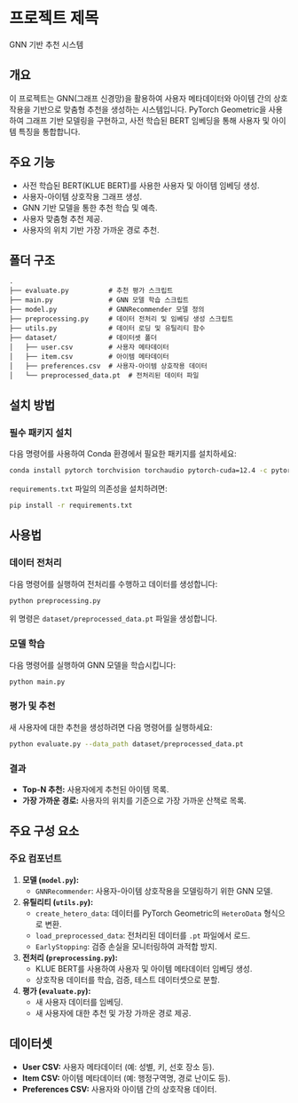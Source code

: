 
# 프로젝트 제목
GNN 기반 추천 시스템

## 개요
이 프로젝트는 GNN(그래프 신경망)을 활용하여 사용자 메타데이터와 아이템 간의 상호작용을 기반으로 맞춤형 추천을 생성하는 시스템입니다. PyTorch Geometric을 사용하여 그래프 기반 모델링을 구현하고, 사전 학습된 BERT 임베딩을 통해 사용자 및 아이템 특징을 통합합니다.

## 주요 기능
- 사전 학습된 BERT(KLUE BERT)를 사용한 사용자 및 아이템 임베딩 생성.
- 사용자-아이템 상호작용 그래프 생성.
- GNN 기반 모델을 통한 추천 학습 및 예측.
- 사용자 맞춤형 추천 제공.
- 사용자의 위치 기반 가장 가까운 경로 추천.

## 폴더 구조
```
.
├── evaluate.py          # 추천 평가 스크립트
├── main.py              # GNN 모델 학습 스크립트
├── model.py             # GNNRecommender 모델 정의
├── preprocessing.py     # 데이터 전처리 및 임베딩 생성 스크립트
├── utils.py             # 데이터 로딩 및 유틸리티 함수
├── dataset/             # 데이터셋 폴더
│   ├── user.csv         # 사용자 메타데이터
│   ├── item.csv         # 아이템 메타데이터
│   ├── preferences.csv  # 사용자-아이템 상호작용 데이터
│   └── preprocessed_data.pt  # 전처리된 데이터 파일
```

## 설치 방법

### 필수 패키지 설치
다음 명령어를 사용하여 Conda 환경에서 필요한 패키지를 설치하세요:
```bash
conda install pytorch torchvision torchaudio pytorch-cuda=12.4 -c pytorch -c nvidia
```

`requirements.txt` 파일의 의존성을 설치하려면:
```bash
pip install -r requirements.txt
```

## 사용법

### 데이터 전처리
다음 명령어를 실행하여 전처리를 수행하고 데이터를 생성합니다:
```bash
python preprocessing.py
```
위 명령은 `dataset/preprocessed_data.pt` 파일을 생성합니다.

### 모델 학습
다음 명령어를 실행하여 GNN 모델을 학습시킵니다:
```bash
python main.py
```

### 평가 및 추천
새 사용자에 대한 추천을 생성하려면 다음 명령어를 실행하세요:
```bash
python evaluate.py --data_path dataset/preprocessed_data.pt                    --model_path best_model.pth                    --item_csv dataset/item.csv                    --user_csv dataset/new_user.csv
```

### 결과
- **Top-N 추천:** 사용자에게 추천된 아이템 목록.
- **가장 가까운 경로:** 사용자의 위치를 기준으로 가장 가까운 산책로 목록.

## 주요 구성 요소

### 주요 컴포넌트
1. **모델 (`model.py`):**
   - `GNNRecommender`: 사용자-아이템 상호작용을 모델링하기 위한 GNN 모델.
2. **유틸리티 (`utils.py`):**
   - `create_hetero_data`: 데이터를 PyTorch Geometric의 `HeteroData` 형식으로 변환.
   - `load_preprocessed_data`: 전처리된 데이터를 `.pt` 파일에서 로드.
   - `EarlyStopping`: 검증 손실을 모니터링하여 과적합 방지.
3. **전처리 (`preprocessing.py`):**
   - KLUE BERT를 사용하여 사용자 및 아이템 메타데이터 임베딩 생성.
   - 상호작용 데이터를 학습, 검증, 테스트 데이터셋으로 분할.
4. **평가 (`evaluate.py`):**
   - 새 사용자 데이터를 임베딩.
   - 새 사용자에 대한 추천 및 가장 가까운 경로 제공.

## 데이터셋
- **User CSV:** 사용자 메타데이터 (예: 성별, 키, 선호 장소 등).
- **Item CSV:** 아이템 메타데이터 (예: 행정구역명, 경로 난이도 등).
- **Preferences CSV:** 사용자와 아이템 간의 상호작용 데이터.


